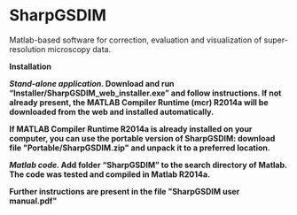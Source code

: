 # SharpGSDIM
Matlab-based software for correction, evaluation and visualization of super-resolution microscopy data. 

<b> Installation

<i> Stand-alone application.  </i>
Download and run “Installer/SharpGSDIM_web_installer.exe” and follow instructions. If not already present, the MATLAB Compiler Runtime (mcr) R2014a will be downloaded from the web and installed automatically.

If MATLAB Compiler Runtime R2014a is already installed on your computer, you can use the portable version of SharpGSDIM: download file "Portable/SharpGSDIM.zip" and unpack it to a preferred location.

<i> Matlab code. </i>
Add folder “SharpGSDIM” to the search directory of Matlab. The code was tested and compiled in Matlab R2014a. 

Further instructions are present in the file "SharpGSDIM user manual.pdf"
